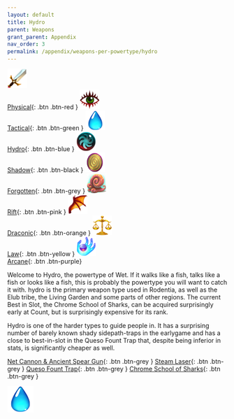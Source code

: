 ```yaml
---
layout: default
title: Hydro
parent: Weapons
grant_parent: Appendix
nav_order: 3
permalink: /appendix/weapons-per-powertype/hydro
---
```

[<img src="/assets/images/weapons/physical.png" alt="Physical" width="45" height="45"> <br> Physical](/appendix/weapons-per-powertype/physical){: .btn .btn-red } [<img src="/assets/images/weapons/tactical.png" alt="Tactical" width="45" height="45"> <br> Tactical](/appendix/weapons-per-powertype/tactical){: .btn .btn-green } [<img src="/assets/images/weapons/hydro.png" alt="Hydro" width="45" height="45"> <br> Hydro](/appendix/weapons-per-powertype/hydro){: .btn .btn-blue } [<img src="/assets/images/weapons/shadow.png" alt="Shadow" width="45" height="45"> <br> Shadow](/appendix/weapons-per-powertype/shadow){: .btn .btn-black } [<img src="/assets/images/weapons/forgotten.png" alt="Forgotten" width="45" height="45"> <br> Forgotten](/appendix/weapons-per-powertype/forgotten){: .btn .btn-grey } [<img src="/assets/images/weapons/rift.png" alt="Rift" width="45" height="45"> <br> Rift](/appendix/weapons-per-powertype/rift){: .btn .btn-pink } [<img src="/assets/images/weapons/draconic.png" alt="Draconic" width="45" height="45"> <br> Draconic](/appendix/weapons-per-powertype/draconic){: .btn .btn-orange } [<img src="/assets/images/weapons/law.png" alt="Law" width="45" height="45"> <br> Law](/appendix/weapons-per-powertype/law){: .btn .btn-yellow }  [<img src="/assets/images/weapons/arcane.png" alt="Arcane" width="45" height="45"> <br> Arcane](/appendix/weapons-per-powertype/arcane){: .btn .btn-purple}

Welcome to Hydro, the powertype of Wet. If it walks like a fish, talks like a fish or looks like a fish, this is probably the powertype you will want to catch it with.
hydro is the primary weapon type used in Rodentia, as well as the Elub tribe, the Living Garden and some parts of other regions. The current Best in Slot, the Chrome School of Sharks, can be acquired surprisingly early at Count, but is surprisingly expensive for its rank.

Hydro is one of the harder types to guide people in. It has a surprising number of barely known shady sidepath-traps in the earlygame and has a close to best-in-slot in the Queso Fount Trap that, despite being inferior in stats, is significantly cheaper as well.

<span class="fs-1">[Net Cannon & Ancient Spear Gun](/appendix/weapons-per-powertype/hydro/nc){: .btn .btn-grey } </span><span class="fs-1"> [Steam Laser](/appendix/weapons-per-powertype/hydro/slmk){: .btn .btn-grey } </span><span class="fs-1"> [Queso Fount Trap](/appendix/weapons-per-powertype/hydro/qft){: .btn .btn-grey } </span><span class="fs-1"> [Chrome School of Sharks](/appendix/weapons-per-powertype/hydro/csos){: .btn .btn-grey } </span>

<img src="/assets/images/weapons/hydro.png" alt="Hydro">
